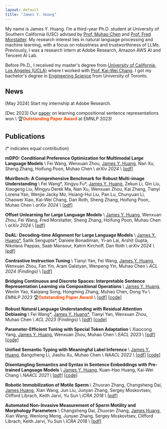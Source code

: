 ```yaml
---
layout: default
title: "James Y. Huang"
---
```


My name is James Y. Huang. I’m a third-year Ph.D. student at University of Southern California (USC) advised by [Prof. Muhao Chen](https://muhaochen.github.io/) and [Prof. Fred Morstatter](https://fredzilla.github.io/). My research interest lies in natural language processing and machine learning, with a focus on robustness and trustworthiness of LLMs. Previously, I was a research intern at Adobe Research, Amazon AWS AI and Tencent AI Lab.

Before Ph.D., I received my master's degree from [University of California, Los Angeles (UCLA)](https://www.cs.ucla.edu/) where I worked with [Prof. Kai-Wei Chang](http://web.cs.ucla.edu/~kwchang/). I got my bachelor's degree in [Engineering Science](https://engsci.utoronto.ca/program/what-is-engsci/) from University of Toronto.



## News

[May 2024] Start my internship at Adobe Research.

[Dec 2023] Our [paper](https://aclanthology.org/2023.emnlp-main.900.pdf) on learning compositional sentence representations won \\
:trophy:**<span style="color:orangered">Outstanding Paper Award</span>** at EMNLP 2023!      


## Publications
(* indicates equal contribution)

**mDPO: Conditional Preference Optimization for Multimodal Large Language Models** \\
Fei Wang, Wenxuan Zhou, <u>James Y. Huang</u>, Nan Xu, Sheng Zhang, Hoifung Poon, Muhao Chen \\
<em>arXiv 2024</em> \\
[[pdf]](https://arxiv.org/pdf/2406.11839)

**MuirBench: A Comprehensive Benchmark for Robust Multi-image Understanding** \\
Fei Wang\*, Xingyu Fu\*, <u>James Y. Huang</u>, Zekun Li, Qin Liu, Xiaogeng Liu, Mingyu Derek Ma, Nan Xu, Wenxuan Zhou, Kai Zhang, Tianyi Lorena Yan, Wenjie Jacky Mo, Hsiang-Hui Liu, Pan Lu, Chunyuan Li, Chaowei Xiao, Kai-Wei Chang, Dan Roth, Sheng Zhang, Hoifung Poon, Muhao Chen \\
<em>arXiv 2024</em> \\
[[pdf]](https://arxiv.org/pdf/2406.09411)

**Offset Unlearning for Large Language Models** \\
<u>James Y. Huang</u>, Wenxuan Zhou, Fei Wang, Fred Morstatter, Sheng Zhang, Hoifung Poon, Muhao Chen \\
<em>arXiv 2024</em> \\
[[pdf]](https://arxiv.org/pdf/2404.11045)

**DeAL: Decoding-time Alignment for Large Language Models** \\
<u>James Y. Huang\*</u>, Sailik Sengupta\*, Daniele Bonadiman, Yi-an Lai, Arshit Gupta, Nikolaos Pappas, Saab Mansour, Katrin Kirchoff, Dan Roth \\
<em>arXiv 2024</em> \\
[[pdf]](https://arxiv.org/pdf/2402.06147)

**Contrastive Instruction Tuning** \\
Tianyi Yan, Fei Wang, <u>James Y. Huang</u>, Wenxuan Zhou, Fan Yin, Aram Galstyan, Wenpeng Yin, Muhao Chen \\
<em>ACL 2024 (Findings)</em> \\
[[pdf]](https://arxiv.org/pdf/2402.11138)

**Bridging Continuous and Discrete Spaces: Interpretable Sentence Representation Learning via Compositional Operations** \\
<u>James Y. Huang</u>, Wenlin Yao, Kaiqiang Song, Hongming Zhang, Muhao Chen, Dong Yu \\
<em>EMNLP 2023</em> :trophy:**<span style="color:orangered">Outstanding Paper Award</span>** \\
[[pdf]](https://aclanthology.org/2023.emnlp-main.900.pdf) [[code]](https://github.com/jyhuang36/InterSent)

**Robust Natural Language Understanding with Residual Attention Debiasing** \\
Fei Wang\*, <u>James Y. Huang\*</u>, Tianyi Yan, Wenxuan Zhou, Muhao Chen \\
<em>ACL 2023 (Findings)</em> \\
[[pdf]](https://aclanthology.org/2023.findings-acl.32.pdf) [[code]](https://github.com/luka-group/READ)

**Parameter-Efficient Tuning with Special Token Adaptation** \\
Xiaocong Yang, <u>James Y. Huang</u>, Wenxuan Zhou, Muhao Chen \\
<em>EACL 2023</em> \\
[[pdf]](https://aclanthology.org/2023.eacl-main.60.pdf) [[code]](https://github.com/luka-group/PASTA/)

**Unified Semantic Typing with Meaningful Label Inference** \\
<u>James Y. Huang</u>, Bangzheng Li, Jiashu Xu, Muhao Chen \\
<em>NAACL 2022</em> \\
[[pdf]](https://aclanthology.org/2022.naacl-main.190.pdf) [[code]](https://github.com/luka-group/UniST)

**Disentangling Semantics and Syntax in Sentence Embeddings with Pre-trained Language Models** \\
<u>James Y. Huang</u>, Kuan-Hao Huang, Kai-Wei Chang \\
<em>NAACL 2021</em> \\
[[pdf]](https://aclanthology.org/2021.naacl-main.108.pdf) [[code]](https://github.com/uclanlp/ParaBART)

**Robotic Immobilization of Motile Sperm** \\
Zhuoran Zhang, Changsheng Dai, <u>James Huang</u>, Xian Wang, Jun Liu, Junyan Zhang, Sergey Moskovtsev, Clifford Librach, Keith Jarvi, Yu Sun \\
<em>ICRA 2018</em> \\
[[pdf]](https://ieeexplore.ieee.org/document/8462912)

**Automated Non-Invasive Measurement of Sperm Motility and Morphology Parameters** \\
Changsheng Dai, Zhuoran Zhang, <u>James Huang</u>, Xian Wang, Wenlong Meng, Junyan Zhang, Sergey Moskovtsev, Clifford Librach, Keith Jarvi, Yu Sun \\
<em>ICRA 2018</em> \\
[[pdf]](https://ieeexplore.ieee.org/document/8461252)




